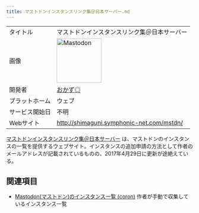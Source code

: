 ```yaml
---
title: マストドンインスタンスリンク集＠日本サーバー.md
---
```

<div>

|                |                                                                                                                                                                                                                                                                                                        |
|----------------|--------------------------------------------------------------------------------------------------------------------------------------------------------------------------------------------------------------------------------------------------------------------------------------------------------|
| タイトル       | マストドンインスタンスリンク集＠日本サーバー                                                                                                                                                                                                                                                           |
| 画像           | [<img src="/images/thumb/0/00/Mastodon_logo.png/120px-Mastodon_logo.png" srcset="/images/thumb/0/00/Mastodon_logo.png/180px-Mastodon_logo.png 1.5x, /images/0/00/Mastodon_logo.png 2x" width="120" height="120" alt="Mastodon" />](/%E3%83%95%E3%82%A1%E3%82%A4%E3%83%AB:Mastodon_logo.png "Mastodon") |
| 開発者         | <a href="https://mstdn.club/@kazukazuo0122" rel="nofollow">おかず◎</a>                                                                                                                                                                                                                                 |
| プラットホーム | ウェブ                                                                                                                                                                                                                                                                                                 |
| サービス開始日 | 不明                                                                                                                                                                                                                                                                                                   |
| Webサイト      | <a href="http://shimaguni.symphonic-net.com/mstdn/" rel="nofollow">http://shimaguni.symphonic-net.com/mstdn/</a>                                                                                                                                                                                       |

  
<a href="http://shimaguni.symphonic-net.com/mstdn/" rel="nofollow">マストドンインスタンスリンク集＠日本サーバー</a> は、マストドンのインスタンスの一覧を提供するウェブサイト。インスタンスの追加申請の方法として作者のメールアドレスが記載されているものの、2017年4月29日に更新が途絶えている。

## 関連項目

-   [Mastodon(マストドン)のインスタンス一覧 (coron)](/Mastodon(%E3%83%9E%E3%82%B9%E3%83%88%E3%83%89%E3%83%B3)%E3%81%AE%E3%82%A4%E3%83%B3%E3%82%B9%E3%82%BF%E3%83%B3%E3%82%B9%E4%B8%80%E8%A6%A7_(coron) "Mastodon(マストドン)のインスタンス一覧 (coron)") 作者が手動で収集しているインスタンス一覧

</div>
